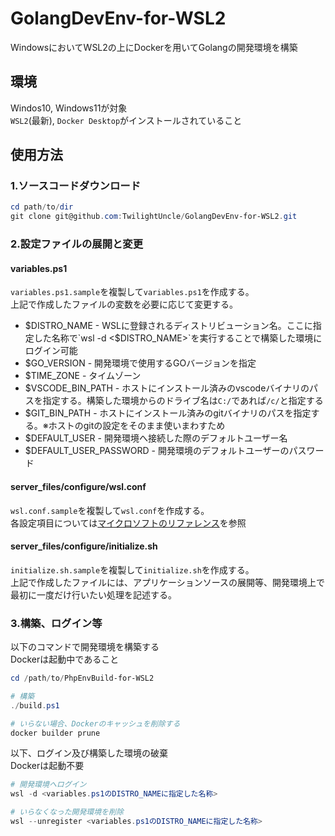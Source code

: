 # GolangDevEnv-for-WSL2
WindowsにおいてWSL2の上にDockerを用いてGolangの開発環境を構築  

## 環境
Windos10, Windows11が対象  
`WSL2`(最新), `Docker Desktop`がインストールされていること

## 使用方法
### 1.ソースコードダウンロード
```ps1
cd path/to/dir
git clone git@github.com:TwilightUncle/GolangDevEnv-for-WSL2.git
```

### 2.設定ファイルの展開と変更
#### variables.ps1
`variables.ps1.sample`を複製して`variables.ps1`を作成する。  
上記で作成したファイルの変数を必要に応じて変更する。

- $DISTRO_NAME - WSLに登録されるディストリビューション名。ここに指定した名称で`wsl -d <$DISTRO_NAME>`を実行することで構築した環境にログイン可能
- $GO_VERSION - 開発環境で使用するGOバージョンを指定
- $TIME_ZONE - タイムゾーン
- $VSCODE_BIN_PATH - ホストにインストール済みのvscodeバイナリのパスを指定する。構築した環境からのドライブ名は`C:/`であれば`/c/`と指定する
- $GIT_BIN_PATH - ホストにインストール済みのgitバイナリのパスを指定する。※ホストのgitの設定をそのまま使いまわすため
- $DEFAULT_USER - 開発環境へ接続した際のデフォルトユーザー名
- $DEFAULT_USER_PASSWORD - 開発環境のデフォルトユーザーのパスワード

#### server_files/configure/wsl.conf
`wsl.conf.sample`を複製して`wsl.conf`を作成する。  
各設定項目については[マイクロソフトのリファレンス](https://learn.microsoft.com/ja-jp/windows/wsl/wsl-config#configuration-settings-for-wslconf)を参照

#### server_files/configure/initialize.sh
`initialize.sh.sample`を複製して`initialize.sh`を作成する。  
上記で作成したファイルには、アプリケーションソースの展開等、開発環境上で最初に一度だけ行いたい処理を記述する。

### 3.構築、ログイン等
以下のコマンドで開発環境を構築する  
Dockerは起動中であること  
```ps1
cd /path/to/PhpEnvBuild-for-WSL2

# 構築
./build.ps1

# いらない場合、Dockerのキャッシュを削除する
docker builder prune
```

以下、ログイン及び構築した環境の破棄  
Dockerは起動不要
```ps1
# 開発環境へログイン
wsl -d <variables.ps1のDISTRO_NAMEに指定した名称>

# いらなくなった開発環境を削除
wsl --unregister <variables.ps1のDISTRO_NAMEに指定した名称>
```
